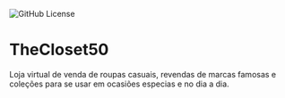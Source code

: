 ![GitHub License](https://img.shields.io/github/license/Gsouza9/sitepilatesfluidez)


# TheCloset50
Loja virtual de venda de roupas casuais, revendas de marcas famosas e 
coleções para se usar em ocasiões especias e no dia a dia.

